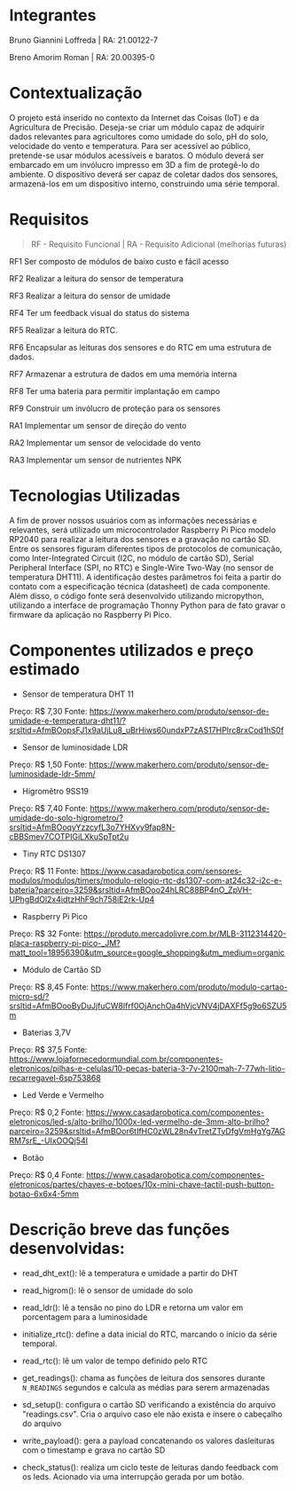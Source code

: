 # Integrantes

Bruno Giannini Loffreda | RA: 21.00122-7

Breno Amorim Roman      | RA: 20.00395-0

# Contextualização

O projeto está inserido no contexto da Internet das Coisas (IoT) e da Agricultura de Precisão. Deseja-se criar um módulo capaz de adquirir dados relevantes para agricultores como umidade do solo, pH do solo, velocidade do vento e temperatura. Para ser acessível ao público, pretende-se usar módulos acessíveis e baratos. O módulo deverá ser embarcado em um invólucro impresso em 3D a fim de protegê-lo do ambiente. O dispositivo deverá ser capaz de coletar dados dos sensores, armazená-los em um dispositivo interno, construindo uma série temporal.

# Requisitos

> RF - Requisito Funcional | RA - Requisito Adicional (melhorias futuras)

RF1
Ser composto de módulos de baixo custo e fácil acesso

RF2
Realizar a leitura do sensor de temperatura

RF3
Realizar a leitura do sensor de umidade

RF4
Ter um feedback visual do status do sistema

RF5
Realizar a leitura do RTC.

RF6
Encapsular as leituras dos sensores e do RTC em uma estrutura de dados.

RF7
Armazenar a estrutura de dados em uma memória interna

RF8
Ter uma bateria para permitir implantação em campo

RF9
Construir um invólucro de proteção para os sensores

RA1
Implementar um sensor de direção do vento

RA2
Implementar um sensor de velocidade do vento

RA3
Implementar um sensor de nutrientes NPK

# Tecnologias Utilizadas

A fim de prover nossos usuários com as informações necessárias e relevantes, será utilizado um microcontrolador Raspberry Pi Pico modelo RP2040 para realizar a leitura dos sensores e a gravação no cartão SD. Entre os sensores figuram diferentes tipos de protocolos de comunicação, como Inter-Integrated Circuit (I2C, no módulo de cartão SD), Serial Peripheral Interface (SPI, no RTC) e Single-Wire Two-Way (no sensor de temperatura DHT11). A identificação destes parâmetros foi feita a partir do contato com a especificação técnica (datasheet) de cada componente. Além disso, o código fonte será desenvolvido utilizando micropython, utilizando a interface de programação Thonny Python para de fato gravar o firmware da aplicação no Raspberry Pi Pico.

# Componentes utilizados e preço estimado

* Sensor de temperatura DHT 11 

Preço: R$ 7,30 
Fonte: https://www.makerhero.com/produto/sensor-de-umidade-e-temperatura-dht11/?srsltid=AfmBOopsFJ1x9aUjLu8_uBrHiws60undxP7zAS17HPIrc8rxCod1hS0f 
		
* Sensor de luminosidade LDR 

Preço: R$ 1,50 
Fonte: https://www.makerhero.com/produto/sensor-de-luminosidade-ldr-5mm/
		
* Higromêtro 9SS19 

Preço: R$ 7,40 
Fonte: https://www.makerhero.com/produto/sensor-de-umidade-do-solo-higrometro/?srsltid=AfmBOoqyYzzcyfL3o7YHXyy9fap8N-cBBSmev7COTPIGiLXkuSpTpt2u
		
* Tiny RTC DS1307

Preço: R$ 11 
Fonte: https://www.casadarobotica.com/sensores-modulos/modulos/timers/modulo-relogio-rtc-ds1307-com-at24c32-i2c-e-bateria?parceiro=3259&srsltid=AfmBOoo24hLRC88BP4nO_ZpVH-UPhgBdOl2x4idtzHhF9ch758iE2rk-Up4
		
* Raspberry Pi Pico 

Preço: R$ 32 
Fonte: https://produto.mercadolivre.com.br/MLB-3112314420-placa-raspberry-pi-pico-_JM?matt_tool=18956390&utm_source=google_shopping&utm_medium=organic
		
* Módulo de Cartão SD

Preço: R$ 8,45 
Fonte: https://www.makerhero.com/produto/modulo-cartao-micro-sd/?srsltid=AfmBOooByDuJjfuCW8lfrf0OjAnchOa4hVjcVNV4jDAXFf5g9o6SZU5m
				
* Baterias 3,7V 

Preço: R$ 37,5 
Fonte: https://www.lojafornecedormundial.com.br/componentes-eletronicos/pilhas-e-celulas/10-pecas-bateria-3-7v-2100mah-7-77wh-litio-recarregavel-6sp753868
		
* Led Verde e Vermelho

Preço: R$ 0,2 
Fonte: https://www.casadarobotica.com/componentes-eletronicos/led-s/alto-brilho/1000x-led-vermelho-de-3mm-alto-brilho?parceiro=3259&srsltid=AfmBOor6tIfHC0zWL28n4vTretZTyDfgVmHgYg7AGRM7srE_-UIxOOQj54I
		
* Botão 

Preço: R$ 0,4 
Fonte: https://www.casadarobotica.com/componentes-eletronicos/partes/chaves-e-botoes/10x-mini-chave-tactil-push-button-botao-6x6x4-5mm

# Descrição breve das funções desenvolvidas:

* read_dht_ext(): lê a temperatura e umidade a partir do DHT 

* read_higrom(): lê o sensor de umidade do solo

* read_ldr(): lê a tensão no pino do LDR e retorna um valor em porcentagem para a luminosidade

* initialize_rtc(): define a data inicial do RTC, marcando o início da série temporal. 

* read_rtc(): lê um valor de tempo definido pelo RTC 

* get_readings(): chama as funções de leitura dos sensores durante `N_READINGS` segundos e calcula as médias para serem armazenadas

* sd_setup(): configura o cartão SD verificando a existência do arquivo "readings.csv". Cria o arquivo caso ele não exista e insere o cabeçalho do arquivo 

* write_payload(): gera a payload concatenando os valores dasleituras com o timestamp e grava no cartão SD

* check_status(): realiza um ciclo teste de leituras dando feedback com os leds. Acionado via uma interrupção gerada por um botão.

